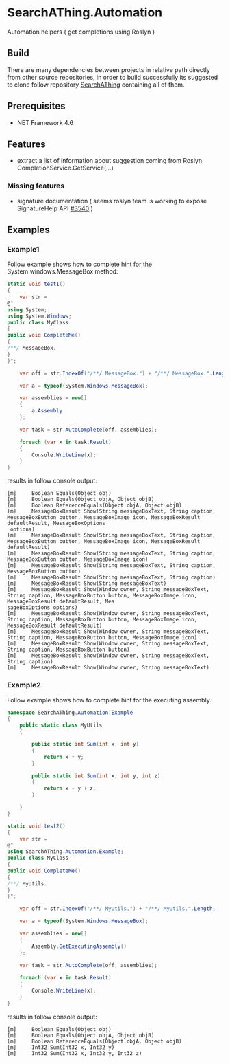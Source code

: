 # SearchAThing.Automation

Automation helpers ( get completions using Roslyn )

## Build

There are many dependencies between projects in relative path directly from other source repositories,
in order to build successfully its suggested to clone follow repository [SearchAThing](https://github.com/devel0/SearchAThing) containing all of them.

## Prerequisites

- NET Framework 4.6

## Features

- extract a list of information about suggestion coming from Roslyn CompletionService.GetService(...)

### Missing features

- signature documentation ( seems roslyn team is working to expose SignatureHelp API [#3540](https://github.com/dotnet/roslyn/issues/3540) )

## Examples

### Example1

Follow example shows how to complete hint for the System.windows.MessageBox method:

```csharp
static void test1()
{
    var str =
@"
using System;
using System.Windows;
public class MyClass
{
public void CompleteMe()
{
/**/ MessageBox.
}
}";

    var off = str.IndexOf("/**/ MessageBox.") + "/**/ MessageBox.".Length;

    var a = typeof(System.Windows.MessageBox);

    var assemblies = new[]
    {
        a.Assembly
    };

    var task = str.AutoComplete(off, assemblies);

    foreach (var x in task.Result)
    {
        Console.WriteLine(x);
    }
}
```

results in follow console output:
```
[m]     Boolean Equals(Object obj)
[m]     Boolean Equals(Object objA, Object objB)
[m]     Boolean ReferenceEquals(Object objA, Object objB)
[m]     MessageBoxResult Show(String messageBoxText, String caption, MessageBoxButton button, MessageBoxImage icon, MessageBoxResult defaultResult, MessageBoxOptions
 options)
[m]     MessageBoxResult Show(String messageBoxText, String caption, MessageBoxButton button, MessageBoxImage icon, MessageBoxResult defaultResult)
[m]     MessageBoxResult Show(String messageBoxText, String caption, MessageBoxButton button, MessageBoxImage icon)
[m]     MessageBoxResult Show(String messageBoxText, String caption, MessageBoxButton button)
[m]     MessageBoxResult Show(String messageBoxText, String caption)
[m]     MessageBoxResult Show(String messageBoxText)
[m]     MessageBoxResult Show(Window owner, String messageBoxText, String caption, MessageBoxButton button, MessageBoxImage icon, MessageBoxResult defaultResult, Mes
sageBoxOptions options)
[m]     MessageBoxResult Show(Window owner, String messageBoxText, String caption, MessageBoxButton button, MessageBoxImage icon, MessageBoxResult defaultResult)
[m]     MessageBoxResult Show(Window owner, String messageBoxText, String caption, MessageBoxButton button, MessageBoxImage icon)
[m]     MessageBoxResult Show(Window owner, String messageBoxText, String caption, MessageBoxButton button)
[m]     MessageBoxResult Show(Window owner, String messageBoxText, String caption)
[m]     MessageBoxResult Show(Window owner, String messageBoxText)
```

### Example2

Follow example shows how to complete hint for the executing assembly.

```csharp
namespace SearchAThing.Automation.Example
{
    public static class MyUtils
    {

        public static int Sum(int x, int y)
        {
            return x + y;
        }

        public static int Sum(int x, int y, int z)
        {
            return x + y + z;
        }

    }
}

static void test2()
{
    var str =
@"
using SearchAThing.Automation.Example;
public class MyClass
{       
public void CompleteMe()
{
/**/ MyUtils.
}
}";

    var off = str.IndexOf("/**/ MyUtils.") + "/**/ MyUtils.".Length;

    var a = typeof(System.Windows.MessageBox);

    var assemblies = new[]
    {
        Assembly.GetExecutingAssembly()
    };
            
    var task = str.AutoComplete(off, assemblies);

    foreach (var x in task.Result)
    {
        Console.WriteLine(x);
    }
}
```

results in follow console output:
```
[m]     Boolean Equals(Object obj)
[m]     Boolean Equals(Object objA, Object objB)
[m]     Boolean ReferenceEquals(Object objA, Object objB)
[m]     Int32 Sum(Int32 x, Int32 y)
[m]     Int32 Sum(Int32 x, Int32 y, Int32 z)
```